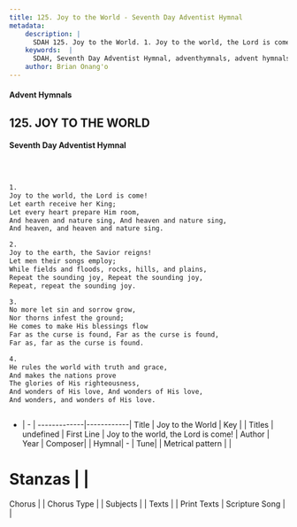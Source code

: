 ```yaml
---
title: 125. Joy to the World - Seventh Day Adventist Hymnal
metadata:
    description: |
      SDAH 125. Joy to the World. 1. Joy to the world, the Lord is come! Let earth receive her King; Let every heart prepare Him room, And heaven and nature sing, And heaven and nature sing, And heaven, and heaven and nature sing.
    keywords:  |
      SDAH, Seventh Day Adventist Hymnal, adventhymnals, advent hymnals, Joy to the World, Joy to the world, the Lord is come! 
    author: Brian Onang'o
---
```


#### Advent Hymnals
## 125. JOY TO THE WORLD
#### Seventh Day Adventist Hymnal

```txt



1.
Joy to the world, the Lord is come!
Let earth receive her King;
Let every heart prepare Him room,
And heaven and nature sing, And heaven and nature sing,
And heaven, and heaven and nature sing.

2.
Joy to the earth, the Savior reigns!
Let men their songs employ;
While fields and floods, rocks, hills, and plains,
Repeat the sounding joy, Repeat the sounding joy,
Repeat, repeat the sounding joy.

3.
No more let sin and sorrow grow,
Nor thorns infest the ground;
He comes to make His blessings flow
Far as the curse is found, Far as the curse is found,
Far as, far as the curse is found.

4.
He rules the world with truth and grace,
And makes the nations prove
The glories of His righteousness,
And wonders of His love, And wonders of His love,
And wonders, and wonders of His love.



```

- |   -  |
-------------|------------|
Title | Joy to the World |
Key |  |
Titles | undefined |
First Line | Joy to the world, the Lord is come! |
Author | 
Year | 
Composer|  |
Hymnal|  - |
Tune|  |
Metrical pattern | |
# Stanzas |  |
Chorus |  |
Chorus Type |  |
Subjects |  |
Texts |  |
Print Texts | 
Scripture Song |  |
  
